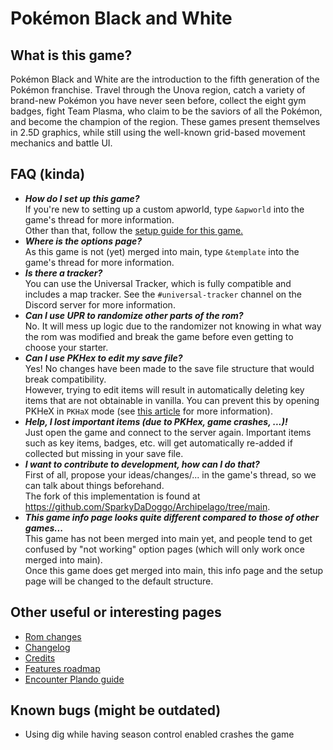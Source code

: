 # Pokémon Black and White

## What is this game?

Pokémon Black and White are the introduction to the fifth generation of the Pokémon franchise. 
Travel through the Unova region, catch a variety of brand-new Pokémon you have never seen before, 
collect the eight gym badges, fight Team Plasma, who claim to be the saviors of all the Pokémon, 
and become the champion of the region.
These games present themselves in 2.5D graphics, 
while still using the well-known grid-based movement mechanics and battle UI. 

## FAQ (kinda)

- ***How do I set up this game?***
  <br>If you're new to setting up a custom apworld, type `&apworld` into the game's thread for more information.
  <br>Other than that, follow the [setup guide for this game.](setup_en.md)
- ***Where is the options page?***
  <br>As this game is not (yet) merged into main, type `&template` into the game's thread for more information.
- ***Is there a tracker?***
  <br>You can use the Universal Tracker, which is fully compatible and includes a map tracker. See the 
      `#universal-tracker` channel on the Discord server for more information.
- ***Can I use UPR to randomize other parts of the rom?***
  <br>No. It will mess up logic due to the randomizer not knowing in what way the rom was modified 
      and break the game before even getting to choose your starter.
- ***Can I use PKHex to edit my save file?***
  <br>Yes! No changes have been made to the save file structure that would break compatibility.
  <br>However, trying to edit items will result in automatically deleting key items that are not obtainable in vanilla. 
      You can prevent this by opening PKHeX in `PKHaX` mode (see [this article](
      https://projectpokemon.org/home/tutorials/save-editing/using-pkhex/how-to-use-pkhax-mode-with-pkhex-r78/)
      for more information).
- ***Help, I lost important items (due to PKHex, game crashes, ...)!***
  <br>Just open the game and connect to the server again. Important items such as key items, badges, etc. will get 
      automatically re-added if collected but missing in your save file.
- ***I want to contribute to development, how can I do that?***
  <br>First of all, propose your ideas/changes/... in the game's thread, so we can talk about things beforehand.
  <br>The fork of this implementation is found at https://github.com/SparkyDaDoggo/Archipelago/tree/main.
- ***This game info page looks quite different compared to those of other games...***
  <br>This game has not been merged into main yet, and people tend to get confused by "not working" option
      pages (which will only work once merged into main).
  <br>Once this game does get merged into main, this info page and the setup page will be changed 
      to the default structure.

## Other useful or interesting pages

- [Rom changes](rom%20changes.md)
- [Changelog](changelog.md)
- [Credits](credits.md)
- [Features roadmap](roadmap.md)
- [Encounter Plando guide](encounter%20plando.md)

## Known bugs (might be outdated)

- Using dig while having season control enabled crashes the game
